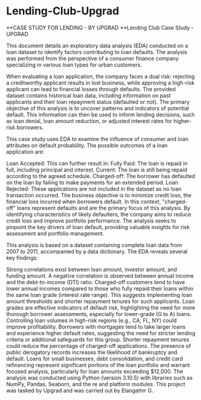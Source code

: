 # Lending-Club-Upgrad
**CASE STUDY FOR LENDING - BY UPGRAD
**Lending Club Case Study - UPGRAD

This document details an exploratory data analysis (EDA) conducted on a loan dataset to identify factors contributing to loan defaults. The analysis was performed from the perspective of a consumer finance company specializing in various loan types for urban customers.

When evaluating a loan application, the company faces a dual risk: rejecting a creditworthy applicant results in lost business, while approving a high-risk applicant can lead to financial losses through defaults. The provided dataset contains historical loan data, including information on past applicants and their loan repayment status (defaulted or not). The primary objective of this analysis is to uncover patterns and indicators of potential default. This information can then be used to inform lending decisions, such as loan denial, loan amount reduction, or adjusted interest rates for higher-risk borrowers.

This case study uses EDA to examine the influence of consumer and loan attributes on default probability. The possible outcomes of a loan application are:

Loan Accepted: This can further result in:
Fully Paid: The loan is repaid in full, including principal and interest.
Current: The loan is still being repaid according to the agreed schedule.
Charged-off: The borrower has defaulted on the loan by failing to make payments for an extended period.
Loan Rejected: These applications are not included in the dataset as no loan transaction occurred.
The business objective is to minimize credit loss, the financial loss incurred when borrowers default. In this context, "charged-off" loans represent defaults and are the primary focus of this analysis. By identifying characteristics of likely defaulters, the company aims to reduce credit loss and improve portfolio performance. The analysis seeks to pinpoint the key drivers of loan default, providing valuable insights for risk assessment and portfolio management.

This analysis is based on a dataset containing complete loan data from 2007 to 2011, accompanied by a data dictionary. The EDA reveals several key findings:

Strong correlations exist between loan amount, investor amount, and funding amount.
A negative correlation is observed between annual income and the debt-to-income (DTI) ratio.
Charged-off customers tend to have lower annual incomes compared to those who fully repaid their loans within the same loan grade (interest rate range). This suggests implementing loan amount thresholds and shorter repayment tenures for such applicants.
Loan grades are effective indicators of default risk, highlighting the need for more thorough borrower assessments, especially for lower-grade (G to A) loans.
Controlling loan volumes in high-risk regions (e.g., CA, FL, NY) could improve profitability.
Borrowers with mortgages tend to take larger loans and experience higher default rates, suggesting the need for stricter lending criteria or additional safeguards for this group.
Shorter repayment tenures could reduce the percentage of charged-off applications.
The presence of public derogatory records increases the likelihood of bankruptcy and default.
Loans for small businesses, debt consolidation, and credit card refinancing represent significant portions of the loan portfolio and warrant focused analysis, particularly for loan amounts exceeding $12,000.
The analysis was conducted using Python (version 3.10.5) with libraries such as NumPy, Pandas, Seaborn, and the re and platform modules. This project was tasked by Upgrad and was carried out by Elangathir G.
